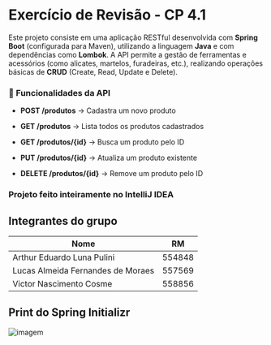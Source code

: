 # Exercício de Revisão - CP 4.1
Este projeto consiste em uma aplicação RESTful desenvolvida com **Spring Boot** (configurada para Maven), utilizando a linguagem **Java** e com dependências como **Lombok**. A API permite a gestão de ferramentas e acessórios (como alicates, martelos, furadeiras, etc.), realizando operações básicas de **CRUD** (Create, Read, Update e Delete).


### 🔗 Funcionalidades da API

-   **POST /produtos** → Cadastra um novo produto
    
-   **GET /produtos** → Lista todos os produtos cadastrados
    
-   **GET /produtos/{id}** → Busca um produto pelo ID
    
-   **PUT /produtos/{id}** → Atualiza um produto existente
    
-   **DELETE /produtos/{id}** → Remove um produto pelo ID

### **Projeto feito inteiramente no  IntelliJ IDEA**

## Integrantes do grupo

<div align="center">

| Nome | RM |  
| ------------- |:-------------:|  
| Arthur Eduardo Luna Pulini|554848|  
|Lucas Almeida Fernandes de Moraes| 557569 |  
|Victor Nascimento Cosme|558856|

</div>

## Print do Spring Initializr
![imagem](https://github.com/user-attachments/assets/e1ef1ad5-39f8-452c-bbe2-909f55fb74a2)
